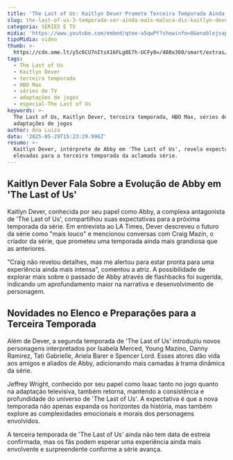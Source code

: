 ```yaml
---
title: 'The Last of Us: Kaitlyn Dever Promete Terceira Temporada Ainda Mais Intensa'
slug: the-last-of-us-3-temporada-ser-ainda-mais-maluca-diz-kaitlyn-dever
categoria: SÉRIES E TV
midia: 'https://www.youtube.com/embed/qtee-a5qwPY?showinfo=0&enablejsapi=1'
tipoMidia: video
thumb: >-
  https://cdn.ome.lt/y5c6CU7nItsX1kFLg0E7h-UCFy8=/480x360/smart/extras/conteudos/Captura_de_Tela_2025-05-29_as_11.40.09.png
tags:
  - The Last of Us
  - Kaitlyn Dever
  - terceira temporada
  - HBO Max
  - séries de TV
  - adaptações de jogos
  - especial-The Last of Us
keywords: >-
  The Last of Us, Kaitlyn Dever, terceira temporada, HBO Max, séries de TV,
  adaptações de jogos
author: Ana Luiza
data: '2025-05-29T15:23:29.996Z'
resumo: >-
  Kaitlyn Dever, intérprete de Abby em 'The Last of Us', revela expectativas
  elevadas para a terceira temporada da aclamada série.
---
```


## Kaitlyn Dever Fala Sobre a Evolução de Abby em 'The Last of Us'

Kaitlyn Dever, conhecida por seu papel como Abby, a complexa antagonista de 'The Last of Us', compartilhou suas expectativas para a próxima temporada da série. Em entrevista ao LA Times, Dever descreveu o futuro da série como "mais louco" e mencionou conversas com Craig Mazin, o criador da série, que prometeu uma temporada ainda mais grandiosa que as anteriores.

"Craig não revelou detalhes, mas me alertou para estar pronta para uma experiência ainda mais intensa", comentou a atriz. A possibilidade de explorar mais sobre o passado de Abby através de flashbacks foi sugerida, indicando um aprofundamento maior na narrativa e desenvolvimento de personagem.

## Novidades no Elenco e Preparações para a Terceira Temporada

Além de Dever, a segunda temporada de 'The Last of Us' introduziu novos personagens interpretados por Isabela Merced, Young Mazino, Danny Ramirez, Tati Gabrielle, Ariela Barer e Spencer Lord. Esses atores dão vida aos amigos e aliados de Abby, adicionando mais camadas à trama dinâmica da série.

Jeffrey Wright, conhecido por seu papel como Isaac tanto no jogo quanto na adaptação televisiva, também retorna, mantendo a consistência e profundidade do universo de 'The Last of Us'. A expectativa é que a nova temporada não apenas expanda os horizontes da história, mas também explore as complexidades emocionais e morais dos personagens envolvidos.

A terceira temporada de 'The Last of Us' ainda não tem data de estreia confirmada, mas os fãs podem esperar uma experiência ainda mais envolvente e surpreendente conforme a série avança.
